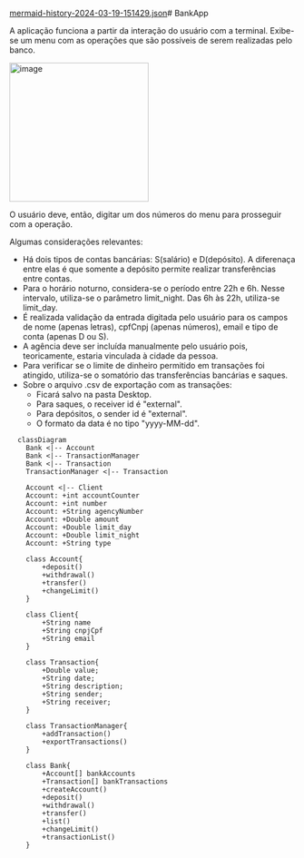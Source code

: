[mermaid-history-2024-03-19-151429.json](https://github.com/nathaliavi/BankApp/files/14655556/mermaid-history-2024-03-19-151429.json)# BankApp

A aplicação funciona a partir da interação do usuário com a terminal. Exibe-se um menu com as operações que são possíveis de serem realizadas pelo banco. 

<img width="245" alt="image" src="https://github.com/nathaliavi/BankApp/assets/67352231/cf3dba00-de32-4936-8a39-844eca3aeb1e">

O usuário deve, então, digitar um dos números do menu para prosseguir com a operação. 

Algumas considerações relevantes: 

- Há dois tipos de contas bancárias: S(salário) e D(depósito). A diferenaça entre elas é que somente a depósito permite realizar transferências entre contas.
- Para o horário noturno, considera-se o período entre 22h e 6h. Nesse intervalo, utiliza-se o parâmetro limit_night. Das 6h às 22h, utiliza-se limit_day.
- É realizada validação da entrada digitada pelo usuário para os campos de nome (apenas letras), cpfCnpj (apenas números), email e tipo de conta (apenas D ou S).
- A agência deve ser incluída manualmente pelo usuário pois, teoricamente, estaria vinculada à cidade da pessoa. 
- Para verificar se o limite de dinheiro permitido em transações foi atingido, utiliza-se o somatório das transferências bancárias e saques. 
- Sobre o arquivo .csv de exportação com as transações:
  - Ficará salvo na pasta Desktop.
  - Para saques, o receiver id é "external".
  - Para depósitos, o sender id é "external".
  - O formato da data é no tipo "yyyy-MM-dd".



```mermaid
  classDiagram
    Bank <|-- Account
    Bank <|-- TransactionManager
    Bank <|-- Transaction
    TransactionManager <|-- Transaction

    Account <|-- Client
    Account: +int accountCounter
    Account: +int number
    Account: +String agencyNumber
    Account: +Double amount
    Account: +Double limit_day
    Account: +Double limit_night
    Account: +String type

    class Account{
        +deposit()
        +withdrawal()
        +transfer()
        +changeLimit()
    }

    class Client{
        +String name
        +String cnpjCpf
        +String email
    }

    class Transaction{
        +Double value;
	    +String date;
	    +String description;
	    +String sender;
	    +String receiver;
    }

    class TransactionManager{
        +addTransaction()
        +exportTransactions()
    }

    class Bank{
        +Account[] bankAccounts
        +Transaction[] bankTransactions
        +createAccount()
        +deposit()
        +withdrawal()
        +transfer()
        +list()
        +changeLimit()
        +transactionList()
    }
```
